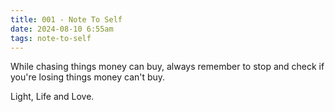 ```yaml
---
title: 001 - Note To Self
date: 2024-08-10 6:55am
tags: note-to-self
---
```


While chasing things money 
can buy, always remember 
to stop and check if you're 
losing things money can't buy.

Light, Life and Love.